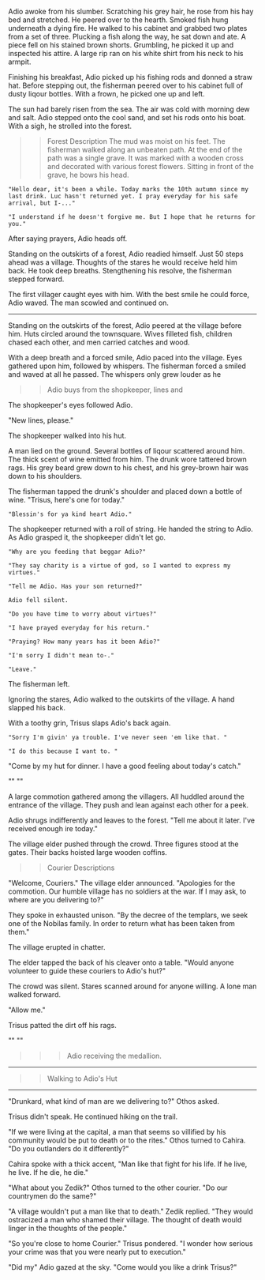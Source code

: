 Adio awoke from his slumber. Scratching his grey hair, he rose from his hay bed and stretched. He peered over to the hearth. Smoked fish hung underneath a dying fire. He walked to his cabinet and grabbed two plates from a set of three. Plucking a fish along the way, he sat down and ate. A piece fell on his stained brown shorts. Grumbling, he picked it up and inspected his attire. A large rip ran on his white shirt from his neck to his armpit. 

Finishing his breakfast, Adio picked up his fishing rods and donned a straw hat. Before stepping out, the fisherman peered over to his cabinet full of dusty liqour bottles. With a frown, he picked one up and left.

The sun had barely risen from the sea. The air was cold with morning dew and salt. Adio stepped onto the cool sand, and set his rods onto his boat. With a sigh, he strolled into the forest. 

>> Forest Description
The mud was moist on his feet. The fisherman walked along an unbeaten path. At the end of the path was a single grave. It was marked with a wooden cross and decorated with various forest flowers. Sitting in front of the grave, he bows his head. 

    "Hello dear, it's been a while. Today marks the 10th autumn since my last drink. Luc hasn't returned yet. I pray everyday for his safe arrival, but I-..."

    "I understand if he doesn't forgive me. But I hope that he returns for you."

After saying prayers, Adio heads off.

Standing on the outskirts of a forest, Adio readied himself. Just 50 steps ahead was a village. Thoughts of the stares he would receive held him back. He took deep breaths. Stengthening his resolve, the fisherman stepped forward.

The first villager caught eyes with him. With the best smile he could force, Adio waved. The man scowled and continued on.


----
Standing on the outskirts of the forest, Adio peered at the village before him. Huts circled around the townsquare. Wives filleted fish, children chased each other, and men carried catches and wood.

With a deep breath and a forced smile, Adio paced into the village. Eyes gathered upon him, followed by whispers. The fisherman forced a smiled and waved at all he passed. The whispers only grew louder as he 

>> Adio buys from the shopkeeper, lines and

The shopkeeper's eyes followed Adio. 

"New lines, please."

The shopkeeper walked into his hut.

A man lied on the ground. Several bottles of liqour scattered around him. The thick scent of wine emitted from him. The drunk wore tattered brown rags. His grey beard grew down to his chest, and his grey-brown hair was down to his shoulders.

The fisherman tapped the drunk's shoulder and placed down a bottle of wine. "Trisus, here's one for today." 

    "Blessin's for ya kind heart Adio."


The shopkeeper returned with a roll of string. He handed the string to Adio. As Adio grasped it, the shopkeeper didn't let go.

    "Why are you feeding that beggar Adio?"

    "They say charity is a virtue of god, so I wanted to express my virtues."

    "Tell me Adio. Has your son returned?"

    Adio fell silent.

    "Do you have time to worry about virtues?"

    "I have prayed everyday for his return."

    "Praying? How many years has it been Adio?"

    "I'm sorry I didn't mean to-."

    "Leave."

The fisherman left.

Ignoring the stares, Adio walked to the outskirts of the village. A hand slapped his back. 

With a toothy grin, Trisus slaps Adio's back again.

    "Sorry I'm givin' ya trouble. I've never seen 'em like that. " 

    "I do this because I want to. "


"Come by my hut for dinner. I have a good feeling about today's catch."

"" ""

A large commotion gathered among the villagers. All huddled around the entrance of the village. They push and lean against each other for a peek.

Adio shrugs indifferently and leaves to the forest. "Tell me about it later. I've received enough ire today."

The village elder pushed through the crowd. Three figures stood at the gates. Their backs hoisted large wooden coffins. 

>> Courier Descriptions

"Welcome, Couriers." The village elder announced. "Apologies for the commotion. Our humble village has no soldiers at the war. If I may ask, to where are you delivering to?"

They spoke in exhausted unison. "By the decree of the templars, we seek one of the Nobilas family. In order to return what has been taken from them."

The village erupted in chatter.

The elder tapped the back of his cleaver onto a table. "Would anyone volunteer to guide these couriers to Adio's hut?"

The crowd was silent. Stares scanned around for anyone willing. A lone man walked forward.

"Allow me."

Trisus patted the dirt off his rags.

"" ""
>>> Adio receiving the medallion.
---



>> Walking to Adio's Hut
---
"Drunkard, what kind of man are we delivering to?" Othos asked. 

Trisus didn't speak. He continued hiking on the trail.

"If we were living at the capital, a man that seems so villified by his community would be put to death or to the rites." Othos turned to Cahira. "Do you outlanders do it differently?"

Cahira spoke with a thick accent, "Man like that fight for his life. If he live, he live. If he die, he die."

"What about you Zedik?" Othos turned to the other courier. "Do our countrymen do the same?"

"A village wouldn't put a man like that to death." Zedik replied. "They would ostracized a man who shamed their village. The thought of death would linger in the thoughts of the people."

"So you're close to home Courier." Trisus pondered. "I wonder how serious your crime was that you were nearly put to execution."

>>> 

"Did my" Adio gazed at the sky. "Come would you like a drink Trisus?"